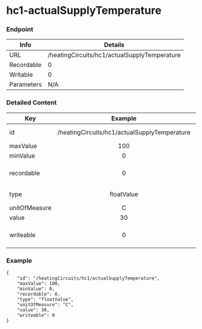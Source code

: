 # hc1-actualSupplyTemperature



### Endpoint

| Info  | Details |
| ------------- | ------------- |
| URL   | /heatingCircuits/hc1/actualSupplyTemperature   |
| Recordable   | 0   |
| Writable   | 0   |
| Parameters  | N/A  |

### Detailed Content

|  Key  | Example | Description |
| ------------- | :------: | ------------------------------ |
|  id | /heatingCircuits/hc1/actualSupplyTemperature | Message ID (URL) |
|  maxValue | 100 |  |
|  minValue | 0 |  |
|  recordable | 0 | Recordable parameter (0=No) |
|  type | floatValue | Data type of value |
|  unitOfMeasure | C |  |
|  value | 30 |  |
|  writeable | 0 | Writable parameter (0=No) |



### Example
```
{
    "id": "/heatingCircuits/hc1/actualSupplyTemperature",
    "maxValue": 100,
    "minValue": 0,
    "recordable": 0,
    "type": "floatValue",
    "unitOfMeasure": "C",
    "value": 30,
    "writeable": 0
}
```
